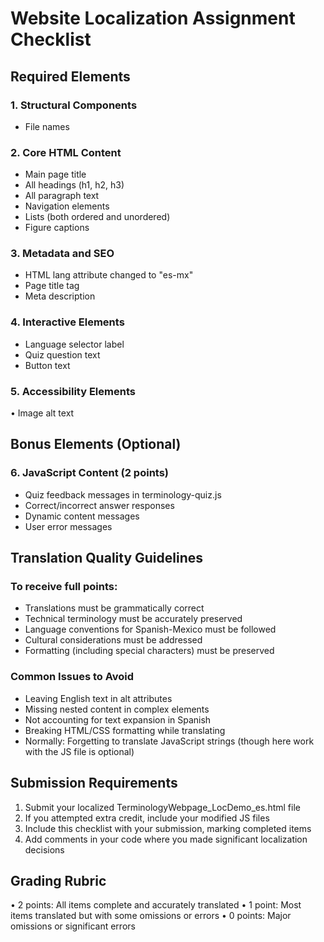 # Website Localization Assignment Checklist

## Required Elements

### 1. Structural Components
-	File names

### 2. Core HTML Content
-	Main page title
-	All headings (h1, h2, h3)
-	All paragraph text
-	Navigation elements
-	Lists (both ordered and unordered)
-	Figure captions

### 3. Metadata and SEO
-	HTML lang attribute changed to "es-mx"
-	Page title tag
-	Meta description

### 4. Interactive Elements
-	Language selector label
-	Quiz question text
-	Button text

### 5. Accessibility Elements
•	Image alt text

## Bonus Elements (Optional)

### 6. JavaScript Content (2 points)
-	Quiz feedback messages in terminology-quiz.js
-	Correct/incorrect answer responses
-	Dynamic content messages
-	User error messages

## Translation Quality Guidelines

### To receive full points:
-	Translations must be grammatically correct
-	Technical terminology must be accurately preserved
-	Language conventions for Spanish-Mexico must be followed
-	Cultural considerations must be addressed
-	Formatting (including special characters) must be preserved

### Common Issues to Avoid
-	Leaving English text in alt attributes
-	Missing nested content in complex elements
-	Not accounting for text expansion in Spanish
-	Breaking HTML/CSS formatting while translating
-	Normally: Forgetting to translate JavaScript strings (though here work with the JS file is optional)

## Submission Requirements
1.	Submit your localized TerminologyWebpage_LocDemo_es.html file
2.	If you attempted extra credit, include your modified JS files
3.	Include this checklist with your submission, marking completed items
4.	Add comments in your code where you made significant localization decisions

## Grading Rubric
•	2 points: All items complete and accurately translated
•	1 point: Most items translated but with some omissions or errors
•	0 points: Major omissions or significant errors
